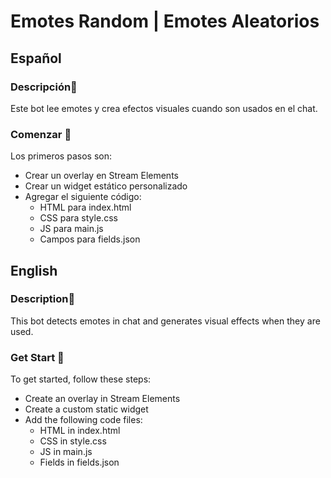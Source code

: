 # Emotes Random | Emotes Aleatorios

## Español

### Descripción📝
Este bot lee emotes y crea efectos visuales cuando son usados en el chat.

### Comenzar 🚀
Los primeros pasos son:

- Crear un overlay en Stream Elements
- Crear un widget estático personalizado
- Agregar el siguiente código:
    - HTML para index.html
    - CSS para style.css
    - JS para main.js
    - Campos para fields.json

## English

### Description📝
This bot detects emotes in chat and generates visual effects when they are used.

### Get Start 🚀
To get started, follow these steps:

- Create an overlay in Stream Elements
- Create a custom static widget
- Add the following code files:
    - HTML in index.html
    - CSS in style.css
    - JS in main.js
    - Fields in fields.json